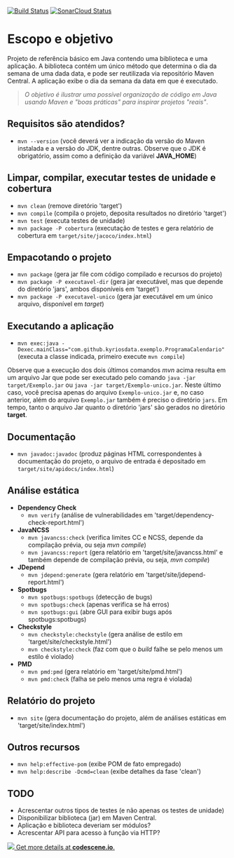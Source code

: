 [![Build Status](https://travis-ci.com/kyriosdata/exemplo.svg?branch=develop)](https://travis-ci.com/kyriosdata/exemplo)
[![SonarCloud Status](https://sonarcloud.io/api/project_badges/measure?project=com.github.kyriosdata%3Aexemplo%3Adevelop&metric=alert_status)](https://sonarcloud.io/dashboard?id=com.github.kyriosdata%3Aexemplo%3Adevelop)

# Escopo e objetivo
Projeto de referência básico em Java contendo uma biblioteca e uma aplicação. 
A biblioteca contém um único método que determina o dia da semana de uma 
dada data, e pode ser reutilizada via repositório Maven Central. 
A aplicação exibe o dia da semana da data em que é executado.

> _O objetivo é ilustrar uma possível organização de código em Java usando
Maven e "boas práticas" para inspirar projetos "reais"_.

## Requisitos são atendidos?
- `mvn --version` (você deverá ver a indicação da versão do Maven instalada e
a versão do JDK, dentre outras. Observe que o JDK é obrigatório, assim como
a definição da variável **JAVA_HOME**)


## Limpar, compilar, executar testes de unidade e cobertura
- `mvn clean` (remove diretório 'target')
- `mvn compile` (compila o projeto, deposita resultados no diretório 'target')
- `mvn test` (executa testes de unidade)
- `mvn package -P cobertura` (executação de testes e gera relatório de 
cobertura em `target/site/jacoco/index.html`)

## Empacotando o projeto
- `mvn package` (gera jar file com código compilado e recursos do projeto)
- `mvn package -P executavel-dir` (gera jar executável, mas que depende do 
diretório 'jars', ambos disponíveis em 'target')
- `mvn package -P executavel-unico` (gera jar executável em um único arquivo, 
disponível em _target_)

## Executando a aplicação
- `mvn exec:java -Dexec.mainClass="com.github.kyriosdata.exemplo.ProgramaCalendario"` 
(executa a classe indicada, primeiro execute `mvn compile`)

Observe que a execução dos dois últimos comandos _mvn_ acima resulta em um 
arquivo Jar
que pode ser executado pelo comando `java -jar target/Exemplo.jar` ou
`java -jar target/Exemplo-unico.jar`. Neste último caso, você precisa apenas 
do arquivo `Exemplo-unico.jar` e, no caso anterior, além do 
arquivo `Exemplo.jar` também é preciso o diretório `jars`. Em tempo, tanto 
o arquivo Jar quanto o diretório 'jars' são gerados
no diretório **target**.

## Documentação
- `mvn javadoc:javadoc` (produz páginas HTML correspondentes à documentação 
do projeto, o arquivo de entrada é depositado em 
`target/site/apidocs/index.html`)

## Análise estática
- **Dependency Check**
  - `mvn verify` (análise de vulnerabilidades em 
  'target/dependency-check-report.html')
- **JavaNCSS**
  - `mvn javancss:check` (verifica limites CC e NCSS, depende da compilação
prévia, ou seja _mvn compile_)
  - `mvn javancss:report` (gera relatório em 'target/site/javancss.html' e 
também depende de compilação prévia, ou seja, _mvn compile_)
- **JDepend**
  - `mvn jdepend:generate` (gera relatório em 'target/site/jdepend-report.html')
- **Spotbugs**
  - `mvn spotbugs:spotbugs` (detecção de bugs)
   - `mvn spotbugs:check` (apenas verifica se há erros)
  - `mvn spotbugs:gui` (abre GUI para exibir bugs após spotbugs:spotbugs)
- **Checkstyle**
  - `mvn checkstyle:checkstyle` (gera análise de estilo em 
 'target/site/checkstyle.html')
  - `mvn checkstyle:check` (faz com que o _build_ falhe se pelo menos
um estilo é violado)
- **PMD**
  - `mvn pmd:pmd` (gera relatório em 'target/site/pmd.html')
  - `mvn pmd:check` (falha se pelo menos uma regra é violada)

## Relatório do projeto
- `mvn site` (gera documentação do projeto, além de análises estáticas em
'target/site/index.html')

## Outros recursos
- `mvn help:effective-pom` (exibe POM de fato empregado)
- `mvn help:describe -Dcmd=clean` (exibe detalhes da fase 'clean')

## TODO
- Acrescentar outros tipos de testes (e não apenas os testes de unidade)
- Disponibilizar biblioteca (jar) em Maven Central.
- Aplicação e biblioteca deveriam ser módulos?
- Acrescentar API para acesso à função via HTTP?

[![](https://codescene.io/projects/1157/status.svg) Get more details at **codescene.io**.](https://codescene.io/projects/1157/jobs/latest-successful/results)
